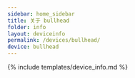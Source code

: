 ```yaml
---
sidebar: home_sidebar
title: 关于 bullhead
folder: info
layout: deviceinfo
permalink: /devices/bullhead/
device: bullhead
---
```

{% include templates/device_info.md %}
